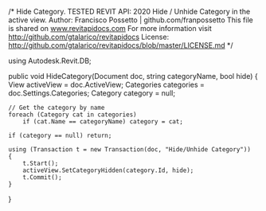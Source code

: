 /*
Hide Category.
TESTED REVIT API: 2020
Hide / Unhide Category in the active view.
Author: Francisco Possetto | github.com/franpossetto
This file is shared on www.revitapidocs.com
For more information visit http://github.com/gtalarico/revitapidocs
License: http://github.com/gtalarico/revitapidocs/blob/master/LICENSE.md
*/

using Autodesk.Revit.DB;

public void HideCategory(Document doc, string categoryName, bool hide)
{
    View activeView = doc.ActiveView;
    Categories categories = doc.Settings.Categories;
    Category category = null;

    // Get the category by name
    foreach (Category cat in categories)
        if (cat.Name == categoryName) category = cat;

    if (category == null) return;

    using (Transaction t = new Transaction(doc, "Hide/Unhide Category"))
    {
        t.Start();
        activeView.SetCategoryHidden(category.Id, hide);
        t.Commit();
    }
}
